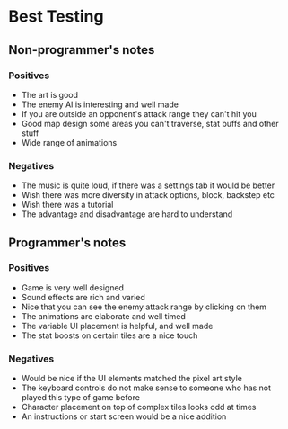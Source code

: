 # Best Testing
## Non-programmer's notes
### Positives
- The art is good 
- The enemy AI is interesting and well made
- If you are outside an opponent's attack range they can't hit you
- Good map design some areas you can't traverse, stat buffs and other stuff
- Wide range of animations 

### Negatives
- The music is quite loud, if there was a settings tab it would be better
- Wish there was more diversity in attack options, block, backstep etc 
- Wish there was a tutorial 
- The advantage and disadvantage are hard to understand 

## Programmer's notes
### Positives
- Game is very well designed
- Sound effects are rich and varied 
- Nice that you can see the enemy attack range by clicking on them
- The animations are elaborate and well timed
- The variable UI placement is helpful, and well made
- The stat boosts on certain tiles are a nice touch

### Negatives
- Would be nice if the UI elements matched the pixel art style
- The keyboard controls do not make sense to someone who has not played this type of game before
- Character placement on top of complex tiles looks odd at times
- An instructions or start screen would be a nice addition